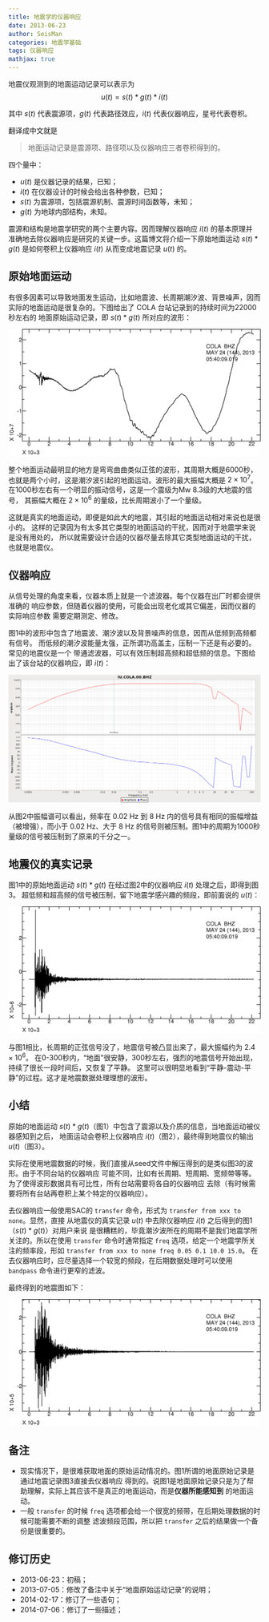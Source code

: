```yaml
---
title: 地震学的仪器响应
date: 2013-06-23
author: SeisMan
categories: 地震学基础
tags: 仪器响应
mathjax: true
---
```


地震仪观测到的地面运动记录可以表示为 $$u(t)=s(t) \ast g(t) \ast i(t)$$

其中 $s(t)$ 代表震源项，$g(t)$ 代表路径效应，$i(t)$ 代表仪器响应，星号代表卷积。

翻译成中文就是

> 地面运动记录是震源项、路径项以及仪器响应三者卷积得到的。

四个量中：

- $u(t)$ 是仪器记录的结果，已知；
- $i(t)$ 在仪器设计的时候会给出各种参数，已知；
- $s(t)$ 为震源项，包括震源机制、震源时间函数等，未知；
- $g(t)$ 为地球内部结构，未知。

震源和结构是地震学研究的两个主要内容。因而理解仪器响应 $i(t)$ 的基本原理并
准确地去除仪器响应是研究的关键一步。这篇博文将介绍一下原始地面运动
$s(t) \ast g(t)$ 是如何卷积上仪器响应 $i(t)$ 从而变成地震记录 $u(t)$ 的。

<!--more-->

## 原始地面运动

有很多因素可以导致地面发生运动，比如地震波、长周期潮汐波、背景噪声，因而
实际的地面运动是很复杂的。下图给出了 COLA 台站记录到的持续时间为22000秒左右的
地面原始运动记录，即 $s(t) \ast g(t)$ 所对应的波形：

![图 1：原始地面运动；横轴代表时间，纵轴代表振幅。](/images/2013062301.png)

整个地面运动最明显的地方是弯弯曲曲类似正弦的波形，其周期大概是6000秒，
也就是两个小时，这是潮汐波引起的地面运动。波形的最大振幅大概是 $2\times10^7$。
在1000秒左右有一个明显的振动信号，这是一个震级为Mw 8.3级的大地震的信号，
其振幅大概在 $2\times10^6$ 的量级，比长周期波小了一个量级。

这就是真实的地面运动，即便是如此大的地震，其引起的地面运动相对来说也是很小的。
这样的记录因为有太多其它类型的地面运动的干扰，因而对于地震学来说是没有用处的，
所以就需要设计合适的仪器尽量去除其它类型地面运动的干扰，也就是地震仪。

## 仪器响应

从信号处理的角度来看，仪器本质上就是一个滤波器。每个仪器在出厂时都会提供准确的
响应参数，但随着仪器的使用，可能会出现老化或其它偏差，因而仪器的实际响应参数
需要定期测定、修改。

图1中的波形中包含了地震波、潮汐波以及背景噪声的信息，因而从低频到高频都有信号。
而低频的潮汐波能量太强，正所谓功高盖主，压制一下还是有必要的。常见的地震仪是一个
带通滤波器，可以有效压制超高频和超低频的信息。下图给出了该台站的仪器响应，即 $i(t)$：

![图2：仪器响应频谱图。横轴为频率，上图为振幅谱，下图为相位谱。](/images/2013062302.png)

从图2中振幅谱可以看出，频率在 0.02 Hz 到 8 Hz 内的信号具有相同的振幅增益（被增强），而小于
0.02 Hz、大于 8 Hz 的信号则被压制。图1中的周期为1000秒量级的信号被压制到了原来的千分之一。

## 地震仪的真实记录

图1中的原始地面运动 $s(t) \ast g(t)$ 在经过图2中的仪器响应 $i(t)$ 处理之后，即得到图3。
超低频和超高频的信号被压制，留下地震学感兴趣的频段，即前面说的 $u(t)$：

![图 3：COLA台站的地震记录](/images/2013062303.png)

与图1相比，长周期的正弦信号没了，地震信号被凸显出来了，最大振幅约为 $2.4\times10^6$。
在0-300秒内，“地面”很安静，300秒左右，强烈的地震信号开始出现，持续了很长一段时间后，又恢复了平静。
这里可以很明显地看到“平静-震动-平静”的过程。这才是地震数据处理理想的波形。

## 小结

原始的地面运动 $s(t) \ast g(t)$（图1）中包含了震源以及介质的信息，当地面运动被仪器感知到之后，
地面运动会卷积上仪器响应 $i(t)$（图2），最终得到地震仪的输出 $u(t)$（图3）。

实际在使用地震数据的时候，我们直接从seed文件中解压得到的是类似图3的波形。由于不同台站的仪器响应
可能不同，比如有长周期、短周期、宽频带等等。为了使得波形数据具有可比性，所有台站需要将各自的仪器响应
去除（有时候需要将所有台站再卷积上某个特定的仪器响应）。

去仪器响应一般使用SAC的 `transfer` 命令，形式为 `transfer from xxx to none`。显然，直接
从地震仪的真实记录 $u(t)$ 中去除仪器响应 $i(t)$ 之后得到的图1（$s(t) \ast g(t)$）对用户来说
是很糟糕的，毕竟潮汐波所在的周期不是我们地震学所关注的。所以在使用 `transfer` 命令时通常指定 `freq`
选项，给定一个地震学所关注的频率段，形如 `transfer from xxx to none freq 0.05 0.1 10.0 15.0`。
在去仪器响应时，应尽量选择一个较宽的频段，在后期数据处理时可以使用 `bandpass` 命令进行更窄的滤波。

最终得到的地震图如下：

![图4：理想的地震图，由原始数据经过transfer之后得到。](/images/2013062304.png)

## 备注

- 现实情况下，是很难获取地面的原始运动情况的。图1所谓的地面原始记录是通过地震记录图3直接去仪器响应
得到的。说图1是地面原始记录只是为了帮助理解，实际上其应该不是真正的地面运动，而是**仪器所能感知到**
的地面运动。
- 一般 `transfer` 的时候 `freq` 选项都会给一个很宽的频带，在后期处理数据的时候可能需要不断的调整
滤波频段范围，所以把 `transfer` 之后的结果做一个备份是很重要的。

## 修订历史

- 2013-06-23：初稿；
- 2013-07-05：修改了备注中关于“地面原始运动记录”的说明；
- 2014-02-17：修订了一些语句；
- 2014-07-06：修订了一些描述；
